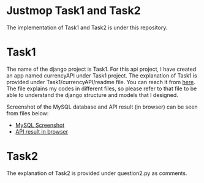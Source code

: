 
# Justmop Task1 and Task2
The implementation of Task1 and Task2 is under this repository.

# Task1
The name of the django project is Task1. For this api project, I have created an app named currencyAPI under Task1 project.
The explanation of Task1 is provided under Task1/currencyAPI/readme file. You can reach it from [here](https://github.com/ertugrul0/justmop/blob/master/task1/currencyAPI/readme).
The file explains my codes in different files, so please refer to that file to be able to understand the django structure and models that I designed.

Screenshot of the MySQL database and API result (in browser) can be seen from files below:
* [MySQL Screenshot](https://github.com/ertugrul0/justmop/blob/master/task1/MySQL.png)
* [API result in browser](https://github.com/ertugrul0/justmop/blob/master/task1/API_in_browser.png)

# Task2
The explanation of Task2 is provided under question2.py as comments.
